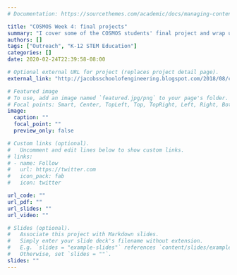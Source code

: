 ```yaml
---
# Documentation: https://sourcethemes.com/academic/docs/managing-content/

title: "COSMOS Week 4: final projects"
summary: "I cover some of the COSMOS students' final project and wrap up with my own reflection."
authors: []
tags: ["Outreach", "K-12 STEM Education"]
categories: []
date: 2020-02-24T22:39:58-08:00

# Optional external URL for project (replaces project detail page).
external_link: "http://jacobsschoolofengineering.blogspot.com/2018/08/cosmos-week-4-final-projects_31.html"

# Featured image
# To use, add an image named `featured.jpg/png` to your page's folder.
# Focal points: Smart, Center, TopLeft, Top, TopRight, Left, Right, BottomLeft, Bottom, BottomRight.
image:
  caption: ""
  focal_point: ""
  preview_only: false

# Custom links (optional).
#   Uncomment and edit lines below to show custom links.
# links:
# - name: Follow
#   url: https://twitter.com
#   icon_pack: fab
#   icon: twitter

url_code: ""
url_pdf: ""
url_slides: ""
url_video: ""

# Slides (optional).
#   Associate this project with Markdown slides.
#   Simply enter your slide deck's filename without extension.
#   E.g. `slides = "example-slides"` references `content/slides/example-slides.md`.
#   Otherwise, set `slides = ""`.
slides: ""
---
```

